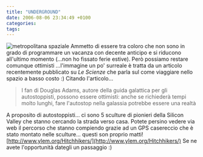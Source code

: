 ```yaml
---
title: "UNDERGROUND"
date: 2006-08-06 23:34:49 +0100
categories: 
tags: 
---
```


 ![metropolitana spaziale](http://zatoichi.homeip.net/~brain/underground_web.jpg) Ammetto di essere tra coloro che non sono in grado di programmare un vacanza con decente anticipo e si riducono all'ultimo momento (...non ho fissato ferie estive). Però possiamo restare comunque ottimisti ...l'immagine un po' surreale è tratta da un articolo recentemente pubblicato su _Le Scienze_ che parla sul come viaggiare nello spazio a basso costo :) Citando l'articolo... 

> I fan di Douglas Adams, autore della guida galattica per gli autostoppisti, possono essere ottimisti: anche se richiederà tempi molto lunghi, fare l'autostop nella galassia potrebbe essere una realtà

 A proposito di autostoppisti... ci sono 5 sculture di pionieri della Silicon Valley che stanno cercando la strada verso casa. Potete persino vedere via web il percorso che stanno compiendo grazie ad un GPS casereccio che è stato montato nelle sculture... questi son proprio matti! [http://www.ylem.org/Hitchhikers/](http://www.ylem.org/Hitchhikers/) Se ne avete l'opportunità dategli un passaggio :)
